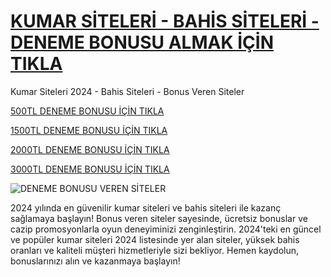 # [KUMAR SİTELERİ - BAHİS SİTELERİ - DENEME BONUSU ALMAK İÇİN TIKLA](https://playgamerelax.com/game/)
Kumar Siteleri 2024 - Bahis Siteleri - Bonus Veren Siteler

[500TL DENEME BONUSU İÇİN TIKLA](https://playgamerelax.com/game/)


[1500TL DENEME BONUSU İÇİN TIKLA](https://playgamerelax.com/game/)


[2000TL DENEME BONUSU İÇİN TIKLA](https://playgamerelax.com/game/)


[3000TL DENEME BONUSU İÇİN TIKLA](https://playgamerelax.com/game/)

![DENEME BONUSU VEREN SİTELER](https://rudyrupak.com/content/uploads/2024/09/deneme-bonusu-veren-siteler-hd__large.png)



2024 yılında en güvenilir kumar siteleri ve bahis siteleri ile kazanç sağlamaya başlayın! Bonus veren siteler sayesinde, ücretsiz bonuslar ve cazip promosyonlarla oyun deneyiminizi zenginleştirin. 2024'teki en güncel ve popüler kumar siteleri 2024 listesinde yer alan siteler, yüksek bahis oranları ve kaliteli müşteri hizmetleriyle sizi bekliyor. Hemen kaydolun, bonuslarınızı alın ve kazanmaya başlayın!
